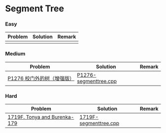 # Segment Tree

### Easy

| Problem | Solution | Remark |
| ------- | -------- | ------ |
|   |  |        |



### Medium

| Problem                                                      | Solution                                                     | Remark |
| ------------------------------------------------------------ | ------------------------------------------------------------ | ------ |
| [P1276 校门外的树（增强版）](https://www.luogu.com.cn/problem/P1276)  | [P1276-segmenttree.cpp](https://github.com/chuzhumin98/PythonForMillions/blob/main/luogu/P1276-segmenttree.cpp)  |        |



### Hard

| Problem | Solution | Remark |
| ------- | -------- | ------ |
| [1719F. Tonya and Burenka-179](https://codeforces.com/contest/1719/problem/F)  | [1719F-segmenttree.cpp](https://github.com/chuzhumin98/PythonForMillions/blob/main/Codeforces/1719/1719F-segmenttree.cpp) |        |